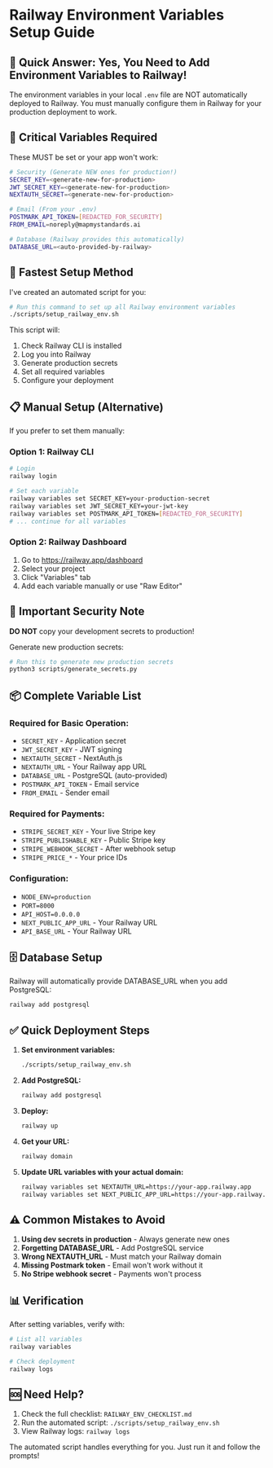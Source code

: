 # Railway Environment Variables Setup Guide

## 🚂 Quick Answer: Yes, You Need to Add Environment Variables to Railway!

The environment variables in your local `.env` file are NOT automatically deployed to Railway. You must manually configure them in Railway for your production deployment to work.

## 🔴 Critical Variables Required

These MUST be set or your app won't work:

```bash
# Security (Generate NEW ones for production!)
SECRET_KEY=<generate-new-for-production>
JWT_SECRET_KEY=<generate-new-for-production>
NEXTAUTH_SECRET=<generate-new-for-production>

# Email (From your .env)
POSTMARK_API_TOKEN=[REDACTED_FOR_SECURITY]
FROM_EMAIL=noreply@mapmystandards.ai

# Database (Railway provides this automatically)
DATABASE_URL=<auto-provided-by-railway>
```

## 🚀 Fastest Setup Method

I've created an automated script for you:

```bash
# Run this command to set up all Railway environment variables
./scripts/setup_railway_env.sh
```

This script will:
1. Check Railway CLI is installed
2. Log you into Railway
3. Generate production secrets
4. Set all required variables
5. Configure your deployment

## 📋 Manual Setup (Alternative)

If you prefer to set them manually:

### Option 1: Railway CLI
```bash
# Login
railway login

# Set each variable
railway variables set SECRET_KEY=your-production-secret
railway variables set JWT_SECRET_KEY=your-jwt-key
railway variables set POSTMARK_API_TOKEN=[REDACTED_FOR_SECURITY]
# ... continue for all variables
```

### Option 2: Railway Dashboard
1. Go to https://railway.app/dashboard
2. Select your project
3. Click "Variables" tab
4. Add each variable manually or use "Raw Editor"

## 🔐 Important Security Note

**DO NOT** copy your development secrets to production!

Generate new production secrets:
```bash
# Run this to generate new production secrets
python3 scripts/generate_secrets.py
```

## 📦 Complete Variable List

### Required for Basic Operation:
- `SECRET_KEY` - Application secret
- `JWT_SECRET_KEY` - JWT signing
- `NEXTAUTH_SECRET` - NextAuth.js
- `NEXTAUTH_URL` - Your Railway app URL
- `DATABASE_URL` - PostgreSQL (auto-provided)
- `POSTMARK_API_TOKEN` - Email service
- `FROM_EMAIL` - Sender email

### Required for Payments:
- `STRIPE_SECRET_KEY` - Your live Stripe key
- `STRIPE_PUBLISHABLE_KEY` - Public Stripe key
- `STRIPE_WEBHOOK_SECRET` - After webhook setup
- `STRIPE_PRICE_*` - Your price IDs

### Configuration:
- `NODE_ENV=production`
- `PORT=8000`
- `API_HOST=0.0.0.0`
- `NEXT_PUBLIC_APP_URL` - Your Railway URL
- `API_BASE_URL` - Your Railway URL

## 🗄️ Database Setup

Railway will automatically provide DATABASE_URL when you add PostgreSQL:

```bash
railway add postgresql
```

## ✅ Quick Deployment Steps

1. **Set environment variables:**
   ```bash
   ./scripts/setup_railway_env.sh
   ```

2. **Add PostgreSQL:**
   ```bash
   railway add postgresql
   ```

3. **Deploy:**
   ```bash
   railway up
   ```

4. **Get your URL:**
   ```bash
   railway domain
   ```

5. **Update URL variables with your actual domain:**
   ```bash
   railway variables set NEXTAUTH_URL=https://your-app.railway.app
   railway variables set NEXT_PUBLIC_APP_URL=https://your-app.railway.app
   ```

## ⚠️ Common Mistakes to Avoid

1. **Using dev secrets in production** - Always generate new ones
2. **Forgetting DATABASE_URL** - Add PostgreSQL service
3. **Wrong NEXTAUTH_URL** - Must match your Railway domain
4. **Missing Postmark token** - Email won't work without it
5. **No Stripe webhook secret** - Payments won't process

## 📊 Verification

After setting variables, verify with:
```bash
# List all variables
railway variables

# Check deployment
railway logs
```

## 🆘 Need Help?

1. Check the full checklist: `RAILWAY_ENV_CHECKLIST.md`
2. Run the automated script: `./scripts/setup_railway_env.sh`
3. View Railway logs: `railway logs`

The automated script handles everything for you. Just run it and follow the prompts!